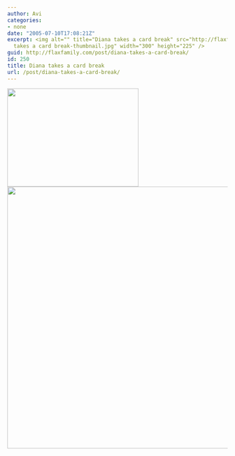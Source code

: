 ```yaml
---
author: Avi
categories:
- none
date: "2005-07-10T17:08:21Z"
excerpt: <img alt="" title="Diana takes a card break" src="http://flaxfamily.com/uploads/Diana
  takes a card break-thumbnail.jpg" width="300" height="225" />
guid: http://flaxfamily.com/post/diana-takes-a-card-break/
id: 250
title: Diana takes a card break
url: /post/diana-takes-a-card-break/
---
```

<img alt="" title="Diana takes a card break" src="http://flaxfamily.com/uploads/Diana takes a card break-thumbnail.jpg" width="300" height="225" />
  
<!--more-->


  
<img alt="" title="Diana takes a card break" src="http://flaxfamily.com/uploads/Diana takes a card break.jpg" width="800" height="600" />